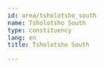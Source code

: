 ```yaml
---
id: area/tsholotsho_south
name: Tsholotsho South
type: constituency
lang: en
title: Tsholotsho South

---
```

